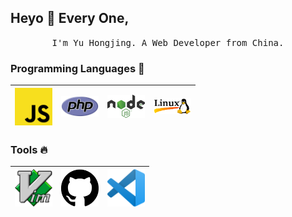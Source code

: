 
## Heyo :wave: Every One, 

<p align="center">
  <samp>
    I'm Yu Hongjing. A Web Developer from China.
  </samp>
</p>

### Programming Languages  :rocket:
|  <img src="https://raw.githubusercontent.com/yuhongjing/yuhongjing/master/img/js.png" width=60> |  <img src="https://raw.githubusercontent.com/yuhongjing/yuhongjing/master/img/php.svg" width=60> |  <img src="https://raw.githubusercontent.com/yuhongjing/yuhongjing/master/img/node.svg" width=60> |  <img src="https://raw.githubusercontent.com/yuhongjing/yuhongjing/master/img/linux.png" width=60> |
|:---:|:---:|:---:|:---:|

### Tools :fire:
| <img src="https://raw.githubusercontent.com/yuhongjing/yuhongjing/master/img/vim.png" width=60> | <img src="https://raw.githubusercontent.com/yuhongjing/yuhongjing/master/img/github.svg" width=60> | <img src="https://raw.githubusercontent.com/yuhongjing/yuhongjing/master/img/vscode.png" width=60> |
|:---:|:---:|:---:|